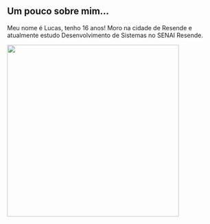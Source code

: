 Um pouco sobre mim...
---
Meu nome é Lucas, tenho 16 anos! Moro na cidade de Resende e atualmente estudo Desenvolvimento de Sistemas no SENAI Resende.

<img width="400px" align="left" src="https://github-readme-stats.vercel.app/api/top-langs/?username=LucasSleal&hide=html&layout=compact&theme=buefy" />  

